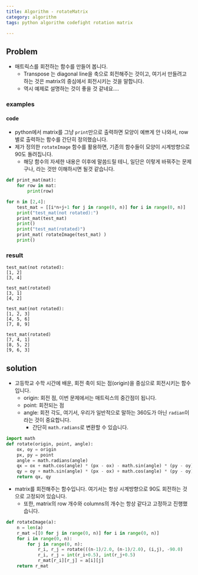 ```yaml
---
title: Algorithm - rotateMatrix
category: algorithm
tags: python algorithm codefight rotation matrix 

---
```


## Problem

- 매트릭스를 회전하는 함수를 만들어 봅니다. 
	- Transpose 는 diagonal line을 축으로 회전해주는 것이고, 여기서 만들려고 하는 것은 matrix의 중심에서 회전시키는 것을 말합니다. 
	- 역시 예제로 설명하는 것이 좋을 것 같네요....

### examples 

#### code 

- python에서 matrix를 그냥 `print`만으로 출력하면 모양이 예쁘게 안 나와서, row별로 출력하는 함수를 간단히 정의했습니다. 
- 제가 정의한 `rotateImage` 함수를 활용하면, 기존의 함수들이 모양이 시계방향으로 90도 돌려집니다. 
	- 해당 함수의 자세한 내용은 이후에 말씀드릴 테니, 일단은 이렇게 바꿔주는 문제구나, 라는 것만 이해하시면 될것 같습니다. 

```python
def print_mat(mat):
    for row in mat:
        print(row)

for n in [2,4]:
    test_mat = [[i*n+j+1 for j in range(0, n)] for i in range(0, n)]
    print("test_mat(not rotated):")
    print_mat(test_mat)
    print()
    print("test_mat(rotated)")
    print_mat( rotateImage(test_mat) )     
    print()
```

### result

```
test_mat(not rotated):
[1, 2]
[3, 4]

test_mat(rotated)
[3, 1]
[4, 2]

test_mat(not rotated):
[1, 2, 3]
[4, 5, 6]
[7, 8, 9]

test_mat(rotated)
[7, 4, 1]
[8, 5, 2]
[9, 6, 3]
```

## solution

- 고등학교 수학 시간에 배운, 회전 축이 되는 점(origin)을 중심으로 회전시키는 함수입니다. 
	- origin: 회전 점, 이번 문제에서는 매트릭스의 중간점이 됩니다. 
	- point: 회전되는 점
	- angle: 회전 각도, 여기서, 우리가 일반적으로 말하는 360도가 아닌 `radian`이라는 것이 중요합니다.
		- 간단히 `math.radians`로 변환할 수 있습니다. 

```python
import math
def rotate(origin, point, angle):
    ox, oy = origin
    px, py = point
    angle = math.radians(angle)
    qx = ox + math.cos(angle) * (px - ox) - math.sin(angle) * (py - oy)
    qy = oy + math.sin(angle) * (px - ox) + math.cos(angle) * (py - oy)
    return qx, qy
```


- matrix를 회전해주는 함수입니다. 여기서는 항상 시계방향으로 90도 회전하는 것으로 고정되어 있습니다. 
	- 또한, matrix의 row 개수와 columns의 개수는 항상 같다고 고정하고 진행했습니다. 

```python
def rotateImage(a):
    n = len(a)
    r_mat =[[0 for j in range(0, n)] for i in range(0, n)]
    for i in range(0, n):
        for j in range(0, n):
            r_i, r_j = rotate(((n-1)/2.0, (n-1)/2.0), (i,j), -90.0)
            r_i, r_j = int(r_i+0.5), int(r_j+0.5)
            r_mat[r_i][r_j] = a[i][j]
    return r_mat


```

